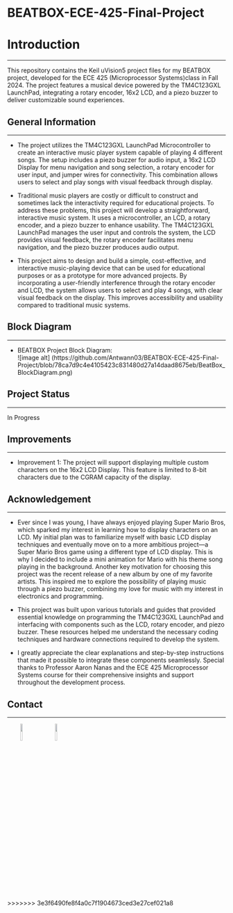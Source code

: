 # BEATBOX-ECE-425-Final-Project
<h1>Introduction</h1>
<hr><p>This repository contains the Keil uVision5 project files for my BEATBOX project, developed for the ECE 425 (Microprocessor Systems)class in Fall 2024. The project features a musical device powered by the TM4C123GXL LaunchPad, integrating a rotary encoder, 16x2 LCD, and a piezo buzzer to deliver customizable sound experiences.</p><h2>General Information</h2>
<hr><ul>
<li>The project utilizes the TM4C123GXL LaunchPad Microcontroller to create an interactive music player system capable of playing 4 different songs. The setup includes a piezo buzzer for audio input, a 16x2 LCD Display for menu navigation and song selection, a rotary encoder for user input, and jumper wires for connectivity. This combination allows users to select and play songs with visual feedback through display.</li>
</ul><ul>
<li>Traditional music players are costly or difficult to construct and sometimes lack the interactivity required for educational projects. To address these problems, this project will develop a straightforward, interactive music system. It uses a microcontroller, an LCD, a rotary encoder, and a piezo buzzer to enhance usability. The TM4C123GXL LaunchPad manages the user input and controls the system, the LCD provides visual feedback, the rotary encoder facilitates menu navigation, and the piezo buzzer produces audio output.</li>
</ul><ul>
<li>This project aims to design and build a simple, cost-effective, and interactive music-playing device that can be used for educational purposes or as a prototype for more advanced projects. By incorporating a user-friendly interference through the rotary encoder and LCD, the system allows users to select and play 4 songs, with clear visual feedback on the display. This improves accessibility and usability compared to traditional music systems.</li>
</ul>
<h2>Block Diagram</h2>
<hr>
<ul>
<li>BEATBOX Project Block Diagram:</li>
![image alt] (https://github.com/Antwann03/BEATBOX-ECE-425-Final-Project/blob/78ca7d9c4e4105423c831480d27a14daad8675eb/BeatBox_BlockDiagram.png)
</ul>
<h2>Project Status</h2>
<hr><p>In Progress</p><h2>Improvements</h2>
<hr><ul>
<li>Improvement 1: The project will support displaying multiple custom characters on the 16x2 LCD Display. This feature is limited to 8-bit characters due to the CGRAM capacity of the display.</li>
</ul><h2>Acknowledgement</h2>
<hr><ul>
<li>Ever since I was young, I have always enjoyed playing Super Mario Bros, which sparked my interest in learning how to display characters on an LCD. My initial plan was to familiarize myself with basic LCD display techniques and eventually move on to a more ambitious project—a Super Mario Bros game using a different type of LCD display. This is why I decided to include a mini animation for Mario with his theme song playing in the background. Another key motivation for choosing this project was the recent release of a new album by one of my favorite artists. This inspired me to explore the possibility of playing music through a piezo buzzer, combining my love for music with my interest in electronics and programming.</li>
</ul><ul>
<li>This project was built upon various tutorials and guides that provided essential knowledge on programming the TM4C123GXL LaunchPad and interfacing with components such as the LCD, rotary encoder, and piezo buzzer. These resources helped me understand the necessary coding techniques and hardware connections required to develop the system.</li>
</ul><ul>
<li>I greatly appreciate the clear explanations and step-by-step instructions that made it possible to integrate these components seamlessly. Special thanks to Professor Aaron Nanas and the ECE 425 Microprocessor Systems course for their comprehensive insights and support throughout the development process.</li>
</ul><h2>Contact</h2>
<hr><p><span style="margin-right: 30px;"></span><a href="https://www.linkedin.com/in/antonio-anzora-jr-877380239/"><img target="_blank" src="https://cdn.jsdelivr.net/gh/devicons/devicon/icons/linkedin/linkedin-original.svg" style="width: 10%;"></a><span style="margin-right: 30px;"></span><a href="https://github.com/Antwann03"><img target="_blank" src="https://cdn.jsdelivr.net/gh/devicons/devicon/icons/github/github-original.svg" style="width: 10%;"></a></p>
>>>>>>> 3e3f6490fe8f4a0c7f1904673ced3e27cef021a8
